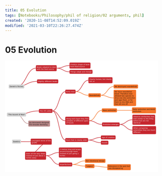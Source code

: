 ```yaml
---
title: 05 Evolution
tags: [Notebooks/Philosophy/phil of religion/02 arguments, phil]
created: '2020-11-08T14:52:09.019Z'
modified: '2021-03-10T22:26:27.474Z'
---
```


# 05 Evolution
![evolution](../maps/evolution.svg)
